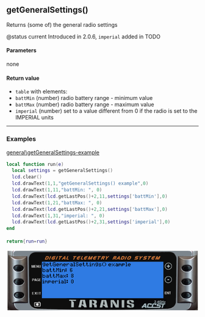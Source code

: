<!-- This file was generated by the script. Do not edit it, any changes will be lost! -->

## getGeneralSettings()



Returns (some of) the general radio settings

@status current Introduced in 2.0.6, `imperial` added in TODO



#### Parameters

none

#### Return value

* `table` with elements:
 * `battMin` (number) radio battery range - minimum value
 * `battMax` (number) radio battery range - maximum value
 * `imperial` (number) set to a value different from 0 if the radio is set to the
 IMPERIAL units





---

### Examples

<a class="dlbtn" href="https://raw.githubusercontent.com/opentx/lua-reference-guide/master/general/getGeneralSettings-example.lua">general\getGeneralSettings-example</a>

```lua
local function run(e)
  local settings = getGeneralSettings()
  lcd.clear()
  lcd.drawText(1,1,"getGeneralSettings() example",0)
  lcd.drawText(1,11,"battMin: ", 0)
  lcd.drawText(lcd.getLastPos()+2,11,settings['battMin'],0)
  lcd.drawText(1,21,"battMax: ", 0)
  lcd.drawText(lcd.getLastPos()+2,21,settings['battMax'],0)
  lcd.drawText(1,31,"imperial: ", 0)
  lcd.drawText(lcd.getLastPos()+2,31,settings['imperial'],0)
end

return{run=run}
```

![](getGeneralSettings-example.png)

